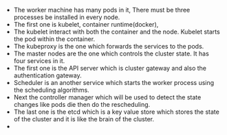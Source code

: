 * The worker machine has many pods in it, There must be three processes be installed in every node.
* The first one is kubelet, container runtime(docker), 
* The kubelet interact with both the container and the node. Kubelet starts the pod within the container.
* The kubeproxy is the one which forwards the services to the pods.
* The master nodes are the one which controls the cluster state. It has four services in it.
* The first one is the API server which is cluster gateway and also the authentication gateway. 
* Scheduler is an another service which starts the worker process using the scheduling algorithms.
* Next the controller manager which will be used to detect the state changes like pods die then do the rescheduling. 
* The last one is the etcd which is a key value store which stores the state of the cluster and it is like the brain of the cluster.
* 